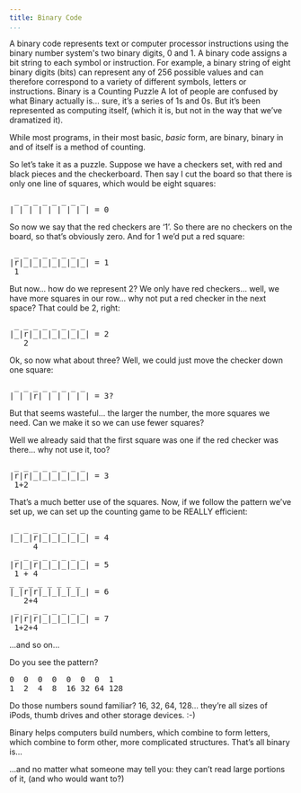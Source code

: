 ```yaml
---
title: Binary Code
...
```


<Definition source="Wikipedia" href="http://en.wikipedia.org/wiki/Binary_code">
A binary code represents text or computer processor instructions using the binary number system's two binary digits, 0 and 1. A binary code assigns a bit string to each symbol or instruction. For example, a binary string of eight binary digits (bits) can represent any of 256 possible values and can therefore correspond to a variety of different symbols, letters or instructions.
</Definition>

<Metaphor id="counting-puzzle">
<M4Title>Binary is a Counting Puzzle</M4Title>
A lot of people are confused by what Binary actually is... sure, it’s a series of 1s and 0s. But it’s been represented as computing itself, (which it is, but not in the way that we’ve dramatized it).

While most programs, in their most basic, *basic* form, are binary, binary in and of itself is a method of counting.

So let’s take it as a puzzle.  Suppose we have a checkers set, with red and black pieces and the checkerboard.  Then say I cut the board so that there is only one line of squares, which would be eight squares:
<pre>
 _ _ _ _ _ _ _ _
|_|_|_|_|_|_|_|_| = 0
</pre>
So now we say that the red checkers are ‘1’. So there are no checkers on the board, so that’s obviously zero. And for 1 we’d put a red square:
<pre>
 _ _ _ _ _ _ _ _
|r|_|_|_|_|_|_|_| = 1
 1
</pre>
But now... how do we represent 2? We only have red checkers... well, we have more squares in our row... why not put a red checker in the next space?  That could be 2, right:
<pre>
 _ _ _ _ _ _ _ _
|_|r|_|_|_|_|_|_| = 2
   2
</pre>
Ok, so now what about three?  Well, we could just move the checker down one square:
<pre>
 _ _ _ _ _ _ _ _
|_|_|r|_|_|_|_|_| = 3?
</pre>
But that seems wasteful... the larger the number, the more squares we need.  Can we make it so we can use fewer squares?

Well we already said that the first square was one if the red checker was there... why not use it, too?
<pre>
 _ _ _ _ _ _ _ _
|r|r|_|_|_|_|_|_| = 3
 1+2
</pre>
That’s a much better use of the squares.  Now, if we follow the pattern we’ve set up, we can set up the counting game to be REALLY efficient:
<pre>
 _ _ _ _ _ _ _ _
|_|_|r|_|_|_|_|_| = 4
     4
 _ _ _ _ _ _ _ _
|r|_|r|_|_|_|_|_| = 5
 1 + 4
_ _ _ _ _ _ _ _
|_|r|r|_|_|_|_|_| = 6
   2+4
 _ _ _ _ _ _ _ _
|r|r|r|_|_|_|_|_| = 7
 1+2+4
</pre>
...and so on...

Do you see the pattern?
<pre>
0  0  0  0  0  0  0  1
1  2  4  8  16 32 64 128
</pre>
Do those numbers sound familiar?  16, 32, 64, 128... they’re all sizes of iPods, thumb drives and other storage devices. :-)

Binary helps computers build numbers, which combine to form letters, which combine to form other, more complicated structures.  That’s all binary is...

...and no matter what someone may tell you: they can’t read large portions of it, (and who would want to?)  
<M4Author handle="clintandrewhall" href="http://www.github.com/clintandrewhall" />
</Metaphor> 
